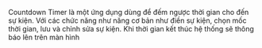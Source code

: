 Countdown Timer là một ứng dụng dùng để đếm ngược thời gian cho đến sự kiện. Với các chức năng như năng cơ bản như điền sự kiện, chọn mốc thời gian, lưu và chỉnh sửa sự kiện. Khi thời gian kết thúc hệ thống sẽ thông báo lên trên màn hình
